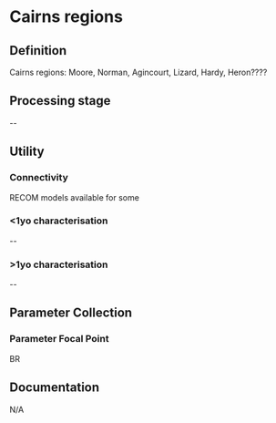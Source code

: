 # Cairns regions
<!-- 
{: .no_toc .text-delta }
* TOC
{:toc} -->

## Definition

Cairns regions: Moore, Norman, Agincourt, Lizard, Hardy, Heron????

## Processing stage

--

## Utility 
### Connectivity

RECOM models available for some

### <1yo characterisation

--

### >1yo characterisation

--

## Parameter Collection
### Parameter Focal Point

BR

## Documentation

N/A